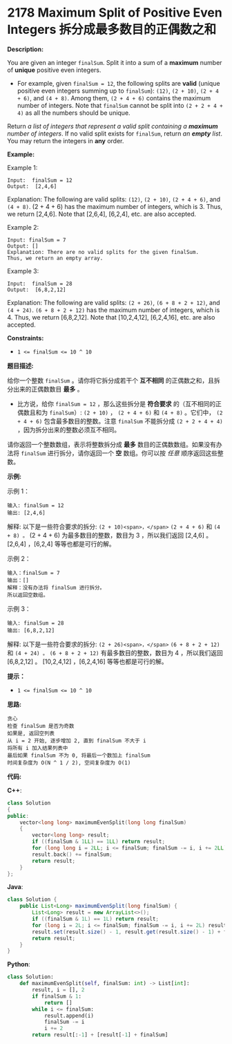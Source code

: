 # 2178 Maximum Split of Positive Even Integers 拆分成最多数目的正偶数之和

__Description:__

You are given an integer `finalSum`. Split it into a sum of a __maximum__ number of __unique__ positive even integers.

- For example, given `finalSum = 12`, the following splits are __valid__ (unique positive even integers summing up to `finalSum`): `(12)`, `(2 + 10)`, `(2 + 4 + 6)`, and `(4 + 8)`. Among them, `(2 + 4 + 6)` contains the maximum number of integers. Note that `finalSum` cannot be split into `(2 + 2 + 4 + 4)` as all the numbers should be unique.

Return _a list of integers that represent a valid split containing a __maximum__ number of integers_. If no valid split exists for `finalSum`, return _an __empty__ list_. You may return the integers in __any__ order.

__Example:__

Example 1:

```text
Input:  finalSum = 12
Output:  [2,4,6]
```

Explanation:  The following are valid splits: `(12)`, `(2 + 10)`, `(2 + 4 + 6)`, and `(4 + 8)`.
(2 + 4 + 6) has the maximum number of integers, which is 3. Thus, we return [2,4,6].
Note that [2,6,4], [6,2,4], etc. are also accepted.

Example 2:

```text
Input: finalSum = 7
Output: []
Explanation: There are no valid splits for the given finalSum.
Thus, we return an empty array.
```

Example 3:

```text
Input:  finalSum = 28
Output:  [6,8,2,12]
```

Explanation:  The following are valid splits: `(2 + 26)`, `(6 + 8 + 2 + 12)`, and `(4 + 24)`.
 `(6 + 8 + 2 + 12)` has the maximum number of integers, which is 4. Thus, we return [6,8,2,12].
Note that [10,2,4,12], [6,2,4,16], etc. are also accepted.

__Constraints:__

- `1 <= finalSum <= 10 ^ 10`

__题目描述:__

给你一个整数 `finalSum` 。请你将它拆分成若干个 __互不相同__ 的正偶数之和，且拆分出来的正偶数数目 __最多__ 。

- 比方说，给你 `finalSum = 12` ，那么这些拆分是 __符合要求__ 的（互不相同的正偶数且和为 `finalSum`）: `(2 + 10)` ， `(2 + 4 + 6)` 和 `(4 + 8)` 。它们中， `(2 + 4 + 6)` 包含最多数目的整数。注意 `finalSum` 不能拆分成 `(2 + 2 + 4 + 4)` ，因为拆分出来的整数必须互不相同。

请你返回一个整数数组，表示将整数拆分成 __最多__ 数目的正偶数数组。如果没有办法将 `finalSum` 进行拆分，请你返回一个 __空__ 数组。你可以按 _任意_ 顺序返回这些整数。

__示例:__

示例 1：

```text
输入: finalSum = 12
输出: [2,4,6]
```

解释: 以下是一些符合要求的拆分: `(2 + 10)<span>，</span>` `(2 + 4 + 6)` 和 `(4 + 8) 。`
(2 + 4 + 6) 为最多数目的整数，数目为 3 ，所以我们返回 [2,4,6] 。
[2,6,4] ，[6,2,4] 等等也都是可行的解。

示例 2：

```text
输入：finalSum = 7
输出：[]
解释：没有办法将 finalSum 进行拆分。
所以返回空数组。
```

示例 3：

```text
输入: finalSum = 28
输出: [6,8,2,12]
```

解释: 以下是一些符合要求的拆分: `(2 + 26)<span>，</span>` `(6 + 8 + 2 + 12)` 和 `(4 + 24) 。`
 `(6 + 8 + 2 + 12)` 有最多数目的整数，数目为 4 ，所以我们返回 [6,8,2,12] 。
[10,2,4,12] ，[6,2,4,16] 等等也都是可行的解。

__提示：__

- `1 <= finalSum <= 10 ^ 10`

__思路:__

```text
贪心
检查 finalSum 是否为奇数
如果是, 返回空列表
从 i = 2 开始, 逐步增加 2, 直到 finalSum 不大于 i
将所有 i 加入结果列表中
最后如果 finalSum 不为 0, 将最后一个数加上 finalSum
时间复杂度为 O(N ^ 1 / 2), 空间复杂度为 O(1)
```

__代码:__

__C++__:

```C++
class Solution 
{
public:
    vector<long long> maximumEvenSplit(long long finalSum) 
    {
        vector<long long> result;
        if ((finalSum & 1LL) == 1LL) return result;
        for (long long i = 2LL; i <= finalSum; finalSum -= i, i += 2LL) result.emplace_back(i);
        result.back() += finalSum;
        return result; 
    }
};
```

__Java__:

```Java
class Solution {
    public List<Long> maximumEvenSplit(long finalSum) {
        List<Long> result = new ArrayList<>();
        if ((finalSum & 1L) == 1L) return result;
        for (long i = 2L; i <= finalSum; finalSum -= i, i += 2L) result.add(i);
        result.set(result.size() - 1, result.get(result.size() - 1) + finalSum);
        return result;
    }
}
```

__Python__:

```Python
class Solution:
    def maximumEvenSplit(self, finalSum: int) -> List[int]:
        result, i = [], 2
        if finalSum & 1:
            return []
        while i <= finalSum:
            result.append(i)
            finalSum -= i
            i += 2
        return result[:-1] + [result[-1] + finalSum]
```
